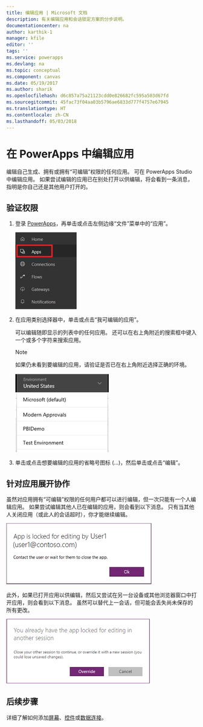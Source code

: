 ```yaml
---
title: 编辑应用 | Microsoft 文档
description: 有关编辑应用和会话锁定方案的分步说明。
documentationcenter: na
author: karthik-1
manager: kfile
editor: ''
tags: ''
ms.service: powerapps
ms.devlang: na
ms.topic: conceptual
ms.component: canvas
ms.date: 05/19/2017
ms.author: sharik
ms.openlocfilehash: d6c857a75a21123cdd0e826682fc595a503d67fd
ms.sourcegitcommit: 45fac73f04aa03b5796ae6833d777f4757e67945
ms.translationtype: HT
ms.contentlocale: zh-CN
ms.lasthandoff: 05/03/2018
---
```

# <a name="edit-an-app-in-powerapps"></a>在 PowerApps 中编辑应用
编辑自己生成、拥有或拥有“可编辑”权限的任何应用。 可在 PowerApps Studio 中编辑应用。 如果尝试编辑的应用已在别处打开以供编辑，将会看到一条消息，指明是你自己还是其他用户打开的。

## <a name="verify-your-permissions"></a>验证权限
1. 登录 [PowerApps](https://web.powerapps.com)，再单击或点击左侧边缘“文件”菜单中的“应用”。
   
    ![“文件”菜单中的“应用”选项](./media/edit-app/file-apps.png)

2. 在应用类别选择器中，单击或点击“我可编辑的应用”。

    可以编辑随即显示的列表中的任何应用。 还可以在右上角附近的搜索框中键入一个或多个字符来搜索应用。

    > [!NOTE]
    > 如果仍未看到要编辑的应用，请验证是否已在右上角附近选择正确的环境。
   
    ![环境列表](./media/edit-app/environment-list.png)

1. 单击或点击想要编辑的应用的省略号图标 (...)，然后单击或点击“编辑”。

## <a name="collaborate-on-an-app"></a>针对应用展开协作
虽然对应用拥有“可编辑”权限的任何用户都可以进行编辑，但一次只能有一个人编辑应用。 如果尝试编辑其他人已在编辑的应用，则会看到以下消息。 只有当其他人关闭应用（或此人的会话超时），你才能继续编辑。

![](./media/edit-app/applock-otheruser.png)

此外，如果已打开应用以供编辑，然后又尝试在另一台设备或其他浏览器窗口中打开应用，则会看到以下消息。 虽然可以替代上一会话，但可能会丢失尚未保存的所有更改。

![](./media/edit-app/applock-selfuser.png)

## <a name="next-steps"></a>后续步骤
详细了解如何添加[屏幕](add-screen-context-variables.md)、[控件](add-configure-controls.md)或[数据连接](add-data-connection.md)。

